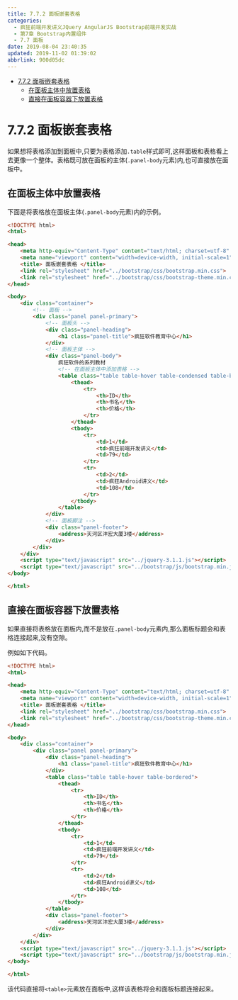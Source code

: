 ```yaml
---
title: 7.7.2 面板嵌套表格
categories: 
  - 疯狂前端开发讲义JQuery AngularJS Bootstrap前端开发实战
  - 第7章 Bootstrap内置组件
  - 7.7 面板
date: 2019-08-04 23:40:35
updated: 2019-11-02 01:39:02
abbrlink: 900d05dc
---
```

- [7.7.2 面板嵌套表格](/ReadingNotes/900d05dc/#7-7-2-面板嵌套表格)
    - [在面板主体中放置表格](/ReadingNotes/900d05dc/#在面板主体中放置表格)
    - [直接在面板容器下放置表格](/ReadingNotes/900d05dc/#直接在面板容器下放置表格)

<!--more-->
<script src="https://cdn.bootcss.com/jquery/3.4.0/jquery.slim.min.js"></script>
<script>$(document).ready(function () {$(".post-body > ul:nth-child(1)").hide();});</script>

<!--end-->
<!--SSTStart-->
# 7.7.2 面板嵌套表格 #
如果想将表格添加到面板中,只要为表格添加`.table`样式即可,这样面板和表格看上去更像一个整体。表格既可放在面板的主体(`.panel-body`元素)内,也可直接放在面板中。
<!--SSTStop-->
## 在面板主体中放置表格 ##
下面是将表格放在面板主体(`.panel-body`元素)内的示例。
```html
<!DOCTYPE html>
<html>

<head>
	<meta http-equiv="Content-Type" content="text/html; charset=utf-8" />
	<meta name="viewport" content="width=device-width, initial-scale=1">
	<title> 面板嵌套表格 </title>
	<link rel="stylesheet" href="../bootstrap/css/bootstrap.min.css">
	<link rel="stylesheet" href="../bootstrap/css/bootstrap-theme.min.css">
</head>

<body>
	<div class="container">
		<!-- 面板 -->
		<div class="panel panel-primary">
			<!-- 面板头 -->
			<div class="panel-heading">
				<h1 class="panel-title">疯狂软件教育中心</h1>
			</div>
			<!-- 面板主体 -->
			<div class="panel-body">
				疯狂软件的系列教材
				<!-- 在面板主体中添加表格 -->
				<table class="table table-hover table-condensed table-bordered">
					<thead>
						<tr>
							<th>ID</th>
							<th>书名</th>
							<th>价格</th>
						</tr>
					</thead>
					<tbody>
						<tr>
							<td>1</td>
							<td>疯狂前端开发讲义</td>
							<td>79</td>
						</tr>
						<tr>
							<td>2</td>
							<td>疯狂Android讲义</td>
							<td>108</td>
						</tr>
					</tbody>
				</table>
			</div>
			<!-- 面板脚注 -->
			<div class="panel-footer">
				<address>天河区沣宏大厦3楼</address>
			</div>
		</div>
	</div>
	<script type="text/javascript" src="../jquery-3.1.1.js"></script>
	<script type="text/javascript" src="../bootstrap/js/bootstrap.min.js"></script>
</body>

</html>
```
## 直接在面板容器下放置表格 ##
<!--SSTStart-->
如果直接将表格放在面板内,而不是放在`.panel-body`元素内,那么面板标题会和表格连接起来,没有空隙。
<!--SSTStop-->
例如如下代码。
```html
<!DOCTYPE html>
<html>

<head>
	<meta http-equiv="Content-Type" content="text/html; charset=utf-8" />
	<meta name="viewport" content="width=device-width, initial-scale=1">
	<title> 面板嵌套表格 </title>
	<link rel="stylesheet" href="../bootstrap/css/bootstrap.min.css">
	<link rel="stylesheet" href="../bootstrap/css/bootstrap-theme.min.css">
</head>

<body>
	<div class="container">
		<div class="panel panel-primary">
			<div class="panel-heading">
				<h1 class="panel-title">疯狂软件教育中心</h1>
			</div>
			<table class="table table-hover table-bordered">
				<thead>
					<tr>
						<th>ID</th>
						<th>书名</th>
						<th>价格</th>
					</tr>
				</thead>
				<tbody>
					<tr>
						<td>1</td>
						<td>疯狂前端开发讲义</td>
						<td>79</td>
					</tr>
					<tr>
						<td>2</td>
						<td>疯狂Android讲义</td>
						<td>108</td>
					</tr>
				</tbody>
			</table>
			<div class="panel-footer">
				<address>天河区沣宏大厦3楼</address>
			</div>
		</div>
	</div>
	<script type="text/javascript" src="../jquery-3.1.1.js"></script>
	<script type="text/javascript" src="../bootstrap/js/bootstrap.min.js"></script>
</body>

</html>
```
该代码直接将`<table>`元素放在面板中,这样该表格将会和面板标题连接起来。
